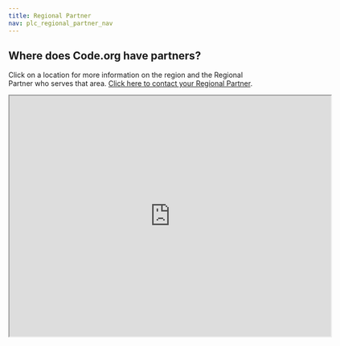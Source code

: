 ```yaml
---
title: Regional Partner
nav: plc_regional_partner_nav
---
```


## <a name="locations"></a>Where does Code.org have partners?

Click on a location for more information on the region and the Regional Partner who serves that area. [Click here to contact your Regional Partner](/educate/professional-learning/contact-regional-partner).
<br>

<iframe src="https://www.google.com/maps/d/u/0/embed?mid=1dKLjL6y3AKo45c7weK__JI3sxijfbmzq" width="640" height="480"></iframe>

